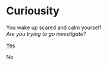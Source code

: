 # Curiousity 
You wake up scared and calm yourself  
*Are you trying to go investigate?*


[Yes](invevstigate.md)

No 
